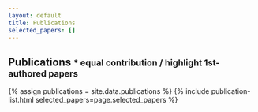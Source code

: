 ```yaml
---
layout: default
title: Publications
selected_papers: []
---
```


## Publications <small>* equal contribution / highlight 1st-authored papers </small>

{% assign publications = site.data.publications %}
{% include publication-list.html selected_papers=page.selected_papers %}